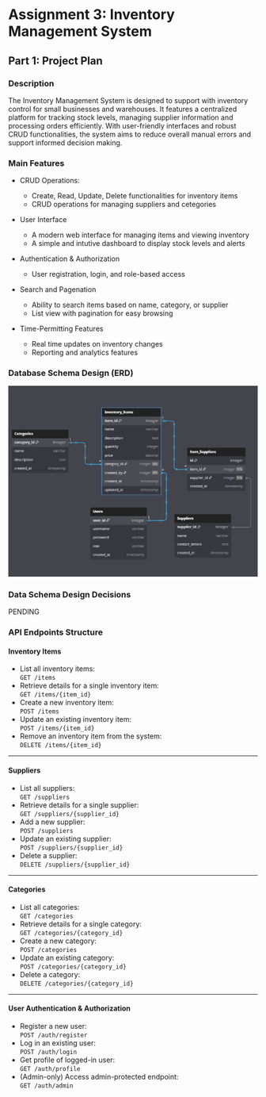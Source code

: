 # Assignment 3: Inventory Management System

## Part 1: Project Plan

### Description
The Inventory Management System is designed to support with inventory control for small businesses and warehouses. It features a centralized platform for tracking stock levels, managing supplier information and processing orders efficiently. With user-friendly interfaces and robust CRUD functionalities, the system aims to reduce overall manual errors and support informed decision making. 

### Main Features
- CRUD Operations:
    - Create, Read, Update, Delete functionalities for inventory items
    - CRUD operations for managing suppliers and cetegories

- User Interface
    - A modern web interface for managing items and viewing inventory
    - A simple and intutive dashboard to display stock levels and alerts

- Authentication & Authorization
    - User registration, login, and role-based access

- Search and Pagenation
    - Ability to search items based on name, category, or supplier
    - List view with pagination for easy browsing

- Time-Permitting Features
    - Real time updates on inventory changes
    - Reporting and analytics features 


### Database Schema Design (ERD)
![ERD Diagram](ERD-Image.png)

### Data Schema Design Decisions
PENDING
### API Endpoints Structure

#### Inventory Items
- List all inventory items:  
  `GET /items`
- Retrieve details for a single inventory item:  
  `GET /items/{item_id}`
- Create a new inventory item:  
  `POST /items`
- Update an existing inventory item:  
  `POST /items/{item_id}`
- Remove an inventory item from the system:  
  `DELETE /items/{item_id}`

---

#### Suppliers
- List all suppliers:  
  `GET /suppliers`
- Retrieve details for a single supplier:  
  `GET /suppliers/{supplier_id}`
- Add a new supplier:  
  `POST /suppliers`
- Update an existing supplier:  
  `POST /suppliers/{supplier_id}`
- Delete a supplier:  
  `DELETE /suppliers/{supplier_id}`

---

#### Categories
- List all categories:  
  `GET /categories`
- Retrieve details for a single category:  
  `GET /categories/{category_id}`
- Create a new category:  
  `POST /categories`
- Update an existing category:  
  `POST /categories/{category_id}`
- Delete a category:  
  `DELETE /categories/{category_id}`

---

#### User Authentication & Authorization
- Register a new user:  
  `POST /auth/register`
- Log in an existing user:  
  `POST /auth/login`
- Get profile of logged-in user:  
  `GET /auth/profile`
- (Admin-only) Access admin-protected endpoint:  
  `GET /auth/admin`